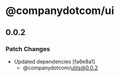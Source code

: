 # @companydotcom/ui

## 0.0.2

### Patch Changes

- Updated dependencies [fa6e8a1]
  - @companydotcom/utils@0.0.2
